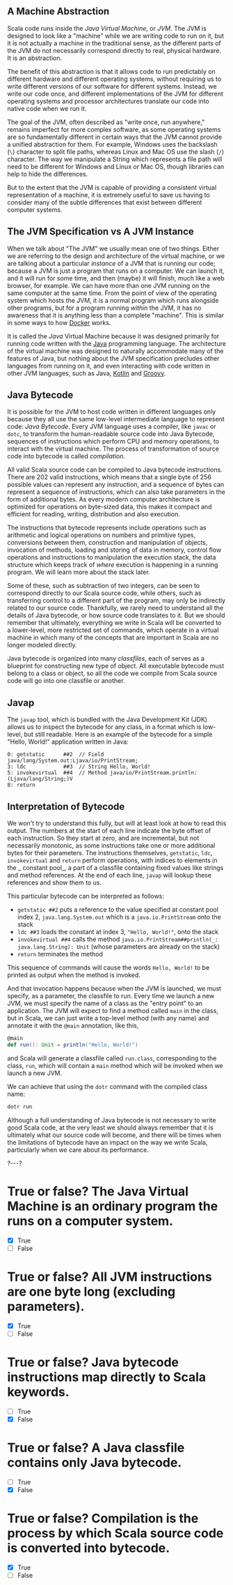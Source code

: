 ## A Machine Abstraction

Scala code runs inside the _Java Virtual Machine_, or _JVM_. The JVM is designed to look like a "machine" while we are
writing code to run on it, but it is not actually a machine in the traditional sense, as the different parts of the JVM
do not necessarily correspond directly to real, physical hardware. It is an abstraction.

The benefit of this abstraction is that it allows code to run predictably on different hardware and different operating
systems, without requiring us to write different versions of our software for different systems. Instead, we write our
code once, and different implementations of the JVM for different operating systems and processor architectures
translate our code into native code when we run it.

The goal of the JVM, often described as "write once, run anywhere," remains imperfect for more complex software, as some
operating systems are so fundamentally different in certain ways that the JVM cannot provide a unified abstraction for
them. For example, Windows uses the backslash (`\`) character to split file paths, whereas Linux and Mac OS use the
slash (`/`) character. The way we manipulate a String which represents a file path will need to be different for Windows
and Linux or Mac OS, though libraries can help to hide the differences.

But to the extent that the JVM is capable of providing a consistent virtual representation of a machine, it is extremely
useful to save us having to consider many of the subtle differences that exist between different computer systems.

## The JVM Specification vs A JVM Instance

When we talk about "The JVM" we usually mean one of two things. Either we are referring to the design and architecture
of the virtual machine, or we are talking about a particular _instance_ of a JVM that is running our code; because a JVM
is just a program that runs on a computer. We can launch it, and it will run for some time, and then (maybe) it will
finish, much like a web browser, for example. We can have more than one JVM running on the same computer at the same
time. From the point of view of the operating system which hosts the JVM, it is a normal program which runs alongside
other programs, but for a program running _within_ the JVM, it has no awareness that it is anything less than a
complete "machine". This is similar in some ways to how
[Docker](https://docker.com/) works.

It is called the _Java_ Virtual Machine because it was designed primarily for running code written with the
[Java](https://www.oracle.com/java/technologies/) programming language. The architecture of the virtual machine was
designed to naturally accommodate many of the features of Java, but nothing about the JVM specification precludes other
languages from running on it, and even interacting with code written in other JVM languages, such as
Java, [Kotlin](https://kotlinlang.org/) and [Groovy](https://groovy-lang.org/).

## Java Bytecode

It is possible for the JVM to host code written in different languages only because they all use the same low-level
intermediate language to represent code: _Java Bytecode_. Every JVM language uses a compiler, like
`javac` or `dotc`, to transform the human-readable source code into Java Bytecode, sequences of instructions which
perform CPU and memory operations, to interact with the virtual machine. The process of transformation of source code
into bytecode is called _compilation_.

All valid Scala source code can be compiled to Java bytecode instructions. There are 202 valid instructions, which means
that a single byte of 256 possible values can represent any instruction, and a sequence of bytes can represent a
sequence of instructions, which can also take parameters in the form of additional bytes. As every modern computer
architecture is optimized for operations on byte-sized data, this makes it compact and efficient for reading, writing,
distribution and also execution.

The instructions that bytecode represents include operations such as arithmetic and logical operations on numbers and
primitive types, conversions between them, construction and manipulation of objects, invocation of methods, loading and
storing of data in memory, control flow operations and instructions to manipulation the execution stack, the data
structure which keeps track of _where_ execution is happening in a running program. We will learn more about the stack
later.

Some of these, such as subtraction of two integers, can be seen to correspond directly to our Scala source code, while
others, such as transferring control to a different part of the program, may only be indirectly related to our source
code. Thankfully, we rarely need to understand all the details of Java bytecode, or how source code translates to it.
But we should remember that ultimately, everything we write in Scala will be converted to a lower-level, more restricted
set of commands, which operate in a virtual machine in which many of the concepts that are important in Scala are no
longer modeled directly.

Java bytecode is organized into many _classfiles_, each of serves as a blueprint for constructing new type of object.
All executable bytecode must belong to a class or object, so all the code we compile from Scala source code will go into
one classfile or another.

## Javap

The `javap` tool, which is bundled with the Java Development Kit (JDK) allows us to inspect the bytecode for any class,
in a format which is low-level, but still readable. Here is an example of the bytecode for a simple
"Hello, World!" application written in Java:

```jvm
0: getstatic      ##2  // Field java/lang/System.out:Ljava/io/PrintStream;
3: ldc            ##3  // String Hello, World!
5: invokevirtual  ##4  // Method java/io/PrintStream.println:(Ljava/lang/String;)V
8: return
```

## Interpretation of Bytecode

We won't try to understand this fully, but will at least look at how to read this output. The numbers at the start of
each line indicate the byte offset of each instruction. So they start at zero, and are incremental, but not necessarily
monotonic, as some instructions take one or more additional bytes for their parameters. The instructions
themselves, `getstatic`, `ldc`, `invokevirtual` and `return` perform operations, with indices to elements in the _
constant pool_, a part of a classfile containing fixed values like strings and method references. At the end of each
line, `javap` will lookup these references and show them to us.

This particular bytecode can be interpreted as follows:

- `getstatic ##2` puts a reference to the value specified at constant pool index 2, `java.lang.System.out` which is
  a `java.io.PrintStream` onto the stack
- `ldc ##3` loads the constant at index 3, `"Hello, World!"`, onto the stack
- `invokevirtual ##4` calls the method `java.io.PrintStream##println(_: java.lang.String): Unit` (whose parameters are
  already on the stack)
- `return` terminates the method

This sequence of commands will cause the words `Hello, World!` to be printed as output when the method is invoked.

And that invocation happens because when the JVM is launched, we must specify, as a parameter, the classfile to run.
Every time we launch a new JVM, we must specify the name of a class as the "entry point" to an application. The JVM will
expect to find a method called `main` in the class, but in Scala, we can just write a top-level method (with any name)
and annotate it with the `@main` annotation, like this,

```scala
@main
def run(): Unit = println("Hello, World!")
```

and Scala will generate a classfile called `run.class`, corresponding to the class, `run`, which will contain a
`main` method which will be invoked when we launch a new JVM.

We can achieve that using the `dotr` command with the compiled class name:

```sh
dotr run
```

Although a full understanding of Java bytecode is not necessary to write good Scala code, at the very least we should
always remember that it is ultimately what our source code will become, and there will be times when the limitations of
bytecode have an impact on the way we write Scala, particularly when we care about its performance.

?---?

# True or false? The Java Virtual Machine is an ordinary program the runs on a computer system.

- [X] True
- [ ] False

# True or false? All JVM instructions are one byte long (excluding parameters).

- [X] True
- [ ] False

# True or false? Java bytecode instructions map directly to Scala keywords.

- [ ] True
- [X] False

# True or false? A Java classfile contains only Java bytecode.

- [ ] True
- [X] False

# True or false? Compilation is the process by which Scala source code is converted into bytecode.

- [X] True
- [ ] False
